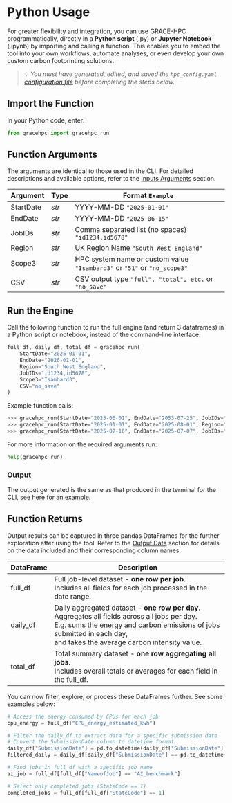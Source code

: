 # Python Usage 

For greater flexibility and integration, you can use GRACE-HPC programmatically, directly in a **Python script** (.py) or **Jupyter Notebook** (.ipynb) by importing and calling a function. This enables you to embed the tool into your own workflows, automate analyses, or even develop your own custom carbon footprinting solutions.

> 💡 *You must have generated, edited, and saved the `hpc_config.yaml` [configuration file](coniguration.md) before completing the steps below.*

## Import the Function

In your Python code, enter:

```python
from gracehpc import gracehpc_run 
```

## Function Arguments
The arguments are identical to those used in the CLI. For detailed descriptions and available options, refer to the [Inputs Arguments](inputs_outputs.md#input-arguments) section.

| Argument            | Type | Format `Example`                                                        |
|---------------------|------|--------------------------------------------------------------------------|
| StartDate           | *str*| YYYY-MM-DD   `"2025-01-01"`                                              |
| EndDate             | *str*| YYYY-MM-DD   `"2025-06-15"`                                             |
| JobIDs              | *str*| Comma separated list (no spaces)   `"id1234,id5678"`                     |
| Region              | *str*| UK Region Name   `"South West England"`                                  |
| Scope3              | *str*| HPC system name or custom value  `"Isambard3"` or `"51"` or `"no_scope3"`                      |
| CSV                 | *str*| CSV output type   `"full", "total", etc.` or `"no_save"`                               |


## Run the Engine
Call the following function to run the full engine (and return 3 dataframes) in a Python script or notebook, instead of the command-line interface.

```python 
full_df, daily_df, total_df = gracehpc_run(
    StartDate="2025-01-01", 
    EndDate="2026-01-01",
    Region="South West England",
    JobIDs="id1234,id5678",
    Scope3="Isambard3",
    CSV="no_save"
)
```

Example function calls:

```python 
>>> gracehpc_run(StartDate="2025-06-01", EndDate="2053-07-25", JobIDs="12345,67890", Region="South West England", Scope3="IsambardAI", CSV="all")
>>> gracehpc_run(StartDate="2025-01-01", EndDate="2025-08-01", Region="South West England", Scope3="Isambard3", CSV="full_summary")
>>> gracehpc_run(StartDate="2025-07-16", EndDate="2025-07-07", JobIDs="id1245", Region="London", Scope3="51", CSV="no_save")
```

For more information on the required arguments run:

```python 
help(gracehpc_run)
```
### Output
The output generated is the same as that produced in the terminal for the CLI, [see here for an example](cli.md#example-terminal-output).


## Function Returns
Output results can be captured in three pandas DataFrames for the further exploration after using the tool. Refer to the [Output Data](inputs_outputs.md#output-data) section for details on the data included and their corresponding column names.

| DataFrame           | Description                                            |
|---------------------|--------------------------------------------------------|
| full_df             | Full job-level dataset - **one row per job**. <br> Includes all fields for each job processed in the date range.   |
| daily_df            |  Daily aggregated dataset - **one row per day**. <br> Aggregates all fields across all jobs per day. <br> E.g. sums the energy and carbon emissions of jobs submitted in each day, <br> and takes the average carbon intensity value.   |
| total_df            | Total summary dataset - **one row aggregating all jobs**. <br> Includes overall totals or averages for each field in the full_df.   |


You can now filter, explore, or process these DataFrames further. See some examples below:

```python 
# Access the energy consumed by CPUs for each job 
cpu_energy = full_df["CPU_energy_estimated_kwh"]

# Filter the daily_df to extract data for a specific submission date
# Convert the SubmissionDate column to datetime format
daily_df["SubmissionDate"] = pd.to_datetime(daily_df["SubmissionDate"])
filtered_daily = daily_df[daily_df["SubmissionDate"] == pd.to_datetime("2025-06-16")]

# Find jobs in full_df with a specific job name
ai_job = full_df[full_df["NameofJob"] == "AI_benchmark"]

# Select only completed jobs (StateCode == 1)
completed_jobs = full_df[full_df["StateCode"] == 1]
```